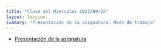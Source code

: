 ```yaml
---
title: "Clase del Miércoles 2022/09/28"
layout: leccion
summary: "Presentación de la asignatura. Modo de trabajo"
---
```


* [Presentación de la asignatura]({{site.baseurl}}/tema0-presentacion/)